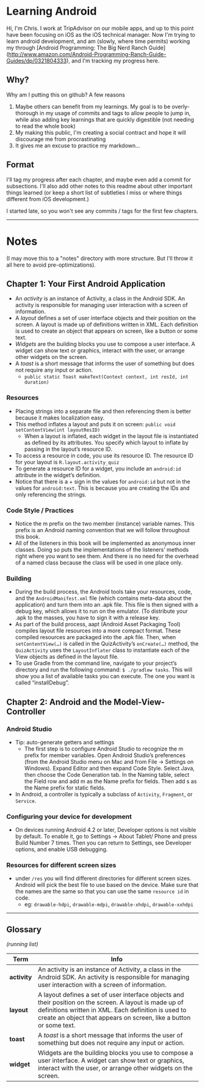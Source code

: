Learning Android
================

Hi, I'm Chris. I work at TripAdvisor on our mobile apps, and up to this point have been focusing on iOS as the iOS technical manager. Now I'm trying to learn android development, and am (slowly, where time permits) working my through [Android Programming: The Big Nerd Ranch Guide] (http://www.amazon.com/Android-Programming-Ranch-Guide-Guides/dp/0321804333), and I'm tracking my progress here.

## Why?
Why am I putting this on github? A few reasons

1. Maybe others can benefit from my learnings. My goal is to be overly-thorough in my usage of commits and tags to allow people to jump in, while also adding key learnings that are quickly digestible (not needing to read the whole book)
2. My making this public, I'm creating a social contract and hope it will discourage me from procrastinating
3. It gives me an excuse to practice my markdown...

## Format
I'll tag my progress after each chapter, and maybe even add a commit for subsections. I'll also add other notes to this readme about other important things learned (or keep a short list of subtleties I miss or where things different from iOS development.)

I started late, so you won't see any commits / tags for the first few chapters.

* * * 

# Notes
(I may move this to a "notes" directory with more structure. But I'll throw it all here to avoid pre-optimizations).

## Chapter 1: Your First Android Application
- An *activity* is an instance of Activity, a class in the Android SDK. An activity is responsible for managing user interaction with a screen of information.
- A *layout* defines a set of user interface objects and their position on the screen. A layout is made up of definitions written in XML. Each definition is used to create an object that appears on screen, like a button or some text.
- *Widgets* are the building blocks you use to compose a user interface. A widget can show text or graphics, interact with the user, or arrange other widgets on the screen.
- A *toast* is a short message that informs the user of something but does not require any input or action.
    - `public static Toast makeText(Context context, int resId, int duration)`

### Resources
- Placing strings into a separate file and then referencing them is better because it makes localization easy.
- This method inflates a layout and puts it on screen: `public void setContentView(int layoutResID) `
    - When a layout is inflated, each widget in the layout file is instantiated as defined by its attributes. You specify which layout to inflate by passing in the layout’s resource ID. 
- To access a resource in code, you use its resource ID. The resource ID for your layout is `R.layout.activity_quiz`
- To generate a resource ID for a widget, you include an `android:id` attribute in the widget’s definition.
- Notice that there is a + sign in the values for `android:id` but not in the values for `android:text`. This is because you are creating the IDs and only referencing the strings.

### Code Style / Practices
- Notice the m prefix on the two member (instance) variable names. This prefix is an Android naming convention that we will follow throughout this book.
- All of the listeners in this book will be implemented as anonymous inner classes. Doing so puts the implementations of the listeners’ methods right where you want to see them. And there is no need for the overhead of a named class because the class will be used in one place only.

### Building
- During the build process, the Android tools take your resources, code, and the `AndroidManifest.xml` file (which contains meta-data about the application) and turn them into an .apk file. This file is then signed with a debug key, which allows it to run on the emulator. (To distribute your .apk to the masses, you have to sign it with a release key.
- As part of the build process, aapt (Android Asset Packaging Tool) compiles layout file resources into a more compact format. These compiled resources are packaged into the .apk file. Then, when `setContentView(…)` is called in the QuizActivity’s `onCreate(…)` method, the `QuizActivity` uses the `LayoutInflater` class to instantiate each of the View objects as defined in the layout file.
- To use Gradle from the command line, navigate to your project’s directory and run the following command: `$ ./gradlew tasks`. This will show you a list of available tasks you can execute. The one you want is called “installDebug”.


## Chapter 2: Android and the Model-View-Controller
### Android Studio
- Tip: auto-generate getters and settings
    - The first step is to configure Android Studio to recognize the m prefix for member variables. Open Android Studio’s preferences (from the Android Studio menu on Mac and from File → Settings on Windows). Expand Editor and then expand Code Style. Select Java, then choose the Code Generation tab. In the Naming table, select the Field row and add m as the Name prefix for fields. Then add s as the Name prefix for static fields.
- In Android, a controller is typically a subclass of `Activity`, `Fragment`, or `Service`.

### Configuring your device for development
- On devices running Android 4.2 or later, Developer options is not visible by default. To enable it, go to Settings → About Tablet/ Phone and press Build Number 7 times. Then you can return to Settings, see Developer options, and enable USB debugging.

### Resources for different screen sizes
- under `/res` you will find different directories for different screen sizes. Android will pick the best file to use based on the device. Make sure that the names are the same so that you can use the same `resource id` in code.
    - eg: `drawable-hdpi`, `drawable-mdpi`, `drawable-xhdpi`, `drawable-xxhdpi` 



* * * 

## Glossary
*(running list)*

| Term | Info |
| ---- | ---- |
| **activity** | An activity is an instance of Activity, a class in the Android SDK. An activity is responsible for managing user interaction with a screen of information. |
| **layout** | A layout defines a set of user interface objects and their position on the screen. A layout is made up of definitions written in XML. Each definition is used to create an object that appears on screen, like a button or some text. |
| **toast** | A *toast* is a short message that informs the user of something but does not require any input or action. |
| **widget** | Widgets are the building blocks you use to compose a user interface. A widget can show text or graphics, interact with the user, or arrange other widgets on the screen. |
